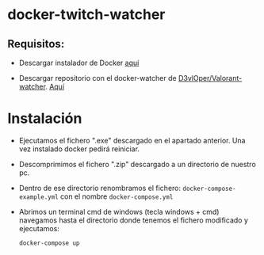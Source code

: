 # docker-twitch-watcher

## Requisitos:
- Descargar instalador de Docker [aquí](https://download.docker.com/win/stable/Docker%20Desktop%20Installer.exe)

- Descargar repositorio con el docker-watcher de [D3vlOper/Valorant-watcher](https://github.com/D3vl0per/Valorant-watcher). [Aquí](https://github.com/D3vl0per/Valorant-watcher/archive/master.zip)

# Instalación

- Ejecutamos el fichero ".exe" descargado en el apartado anterior. Una vez instalado docker pedirá reiniciar.

- Descomprimimos el fichero ".zip" descargado a un directorio de nuestro pc.

- Dentro de ese directorio renombramos el fichero: ```docker-compose-example.yml``` con el nombre ```docker-compose.yml```

- Abrimos un terminal cmd de windows (tecla windows + cmd) navegamos hasta el directorio donde tenemos el fichero modificado y ejecutamos:
    ```
    docker-compose up
    ```
